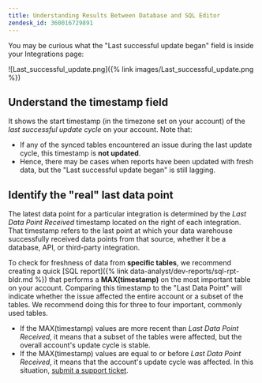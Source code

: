 ```yaml
---
title: Understanding Results Between Database and SQL Editor
zendesk_id: 360016729891
---
```


You may be curious what the "Last successful update began" field is inside your Integrations page:

![Last_successful_update.png]({% link images/Last_successful_update.png %})

## Understand the timestamp field

It shows the start timestamp (in the timezone set on your account) of the _last successful update cycle_ on your account. Note that:

-  If any of the synced tables encountered an issue during the last update cycle, this timestamp is **not updated**.
-  Hence, there may be cases when reports have been updated with fresh data, but the "Last successful update began" is still lagging.

## Identify the "real" last data point

The latest data point for a particular integration is determined by the _Last Data Point Received_ timestamp located on the right of each integration. That timestamp refers to the last point at which your data warehouse successfully received data points from that source, whether it be a database, API, or third-party integration.

To check for freshness of data from **specific tables**, we recommend creating a quick [SQL report]({% link data-analyst/dev-reports/sql-rpt-bldr.md %}) that performs a **MAX(timestamp)** on the most important table on your account. Comparing this timestamp to the "Last Data Point" will indicate whether the issue affected the entire account or a subset of the tables. We recommend doing this for three to four important, commonly used tables.

-  If the MAX(timestamp) values are more recent than _Last Data Point Received_, it means that a subset of the tables were affected, but the overall account's update cycle is stable.
-  If the MAX(timestamp) values are equal to or before _Last Data Point Received_, it means that the account's update cycle was affected. In this situation, [submit a support ticket](https://support.magento.com/hc/en-us/articles/360019088251).
